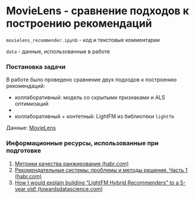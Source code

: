 # MovieLens - сравнение подходов к построению рекомендаций

`movielens_recommender.ipynb` - код и текстовые комментарии

`data` - данные, использованные в работе

### Постановка задачи

В работе было проведено сравнение двух подходов к построению рекомендаций: 

- коллаборативный: модель со скрытыми признаками и ALS оптимизаций
- 
- коллаборативный + контетный: LightFM из библиотеки `lightfm`

Данные: [MovieLens](https://www.kaggle.com/datasets/grouplens/movielens-20m-dataset?datasetId=339&searchQuery=lightfm)

### Информационные ресурсы, использованные при подготовке

1. [Метрики качества ранжирования (habr.com)](https://habr.com/ru/company/econtenta/blog/303458/)
2. [Рекомендательные системы: проблемы и методы решения. Часть 1 (habr.com)](https://habr.com/ru/company/prequel/blog/567648/)
3. [How I would explain building “LightFM Hybrid Recommenders” to a 5-year old! (towardsdatascience.com)](https://towardsdatascience.com/how-i-would-explain-building-lightfm-hybrid-recommenders-to-a-5-year-old-b6ee18571309)

